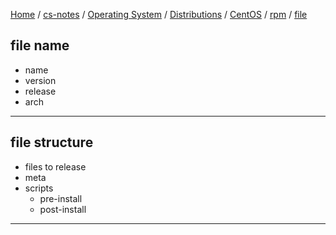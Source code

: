 [Home](https://mengxianbin.github.io) /
[cs-notes](https://mengxianbin.github.io/cs-notes/site) /
[Operating System](https://mengxianbin.github.io/cs-notes/site/Operating%20System) /
[Distributions](https://mengxianbin.github.io/cs-notes/site/Operating%20System/Distributions) /
[CentOS](https://mengxianbin.github.io/cs-notes/site/Operating%20System/Distributions/CentOS) /
[rpm](https://mengxianbin.github.io/cs-notes/site/Operating%20System/Distributions/CentOS/rpm) /
[file](https://mengxianbin.github.io/cs-notes/site/Operating%20System/Distributions/CentOS/rpm/file)

## file name

* name
* version
* release
* arch

---

## file structure

* files to release
* meta
* scripts
    * pre-install
    * post-install

---
